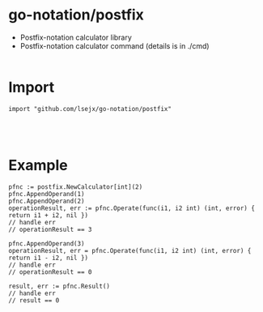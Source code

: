 # go-notation/postfix
* Postfix-notation calculator library
* Postfix-notation calculator command (details is in ./cmd)
<br><br>

# Import
	import "github.com/lsejx/go-notation/postfix"
<br><br>

# Example
	pfnc := postfix.NewCalculator[int](2)
	pfnc.AppendOperand(1)
	pfnc.AppendOperand(2)
	operationResult, err := pfnc.Operate(func(i1, i2 int) (int, error) { return i1 + i2, nil })
	// handle err
	// operationResult == 3

	pfnc.AppendOperand(3)
	operationResult, err = pfnc.Operate(func(i1, i2 int) (int, error) { return i1 - i2, nil })
	// handle err
	// operationResult == 0

	result, err := pfnc.Result()
	// handle err
	// result == 0
